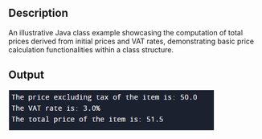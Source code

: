 ## Description
An illustrative Java class example showcasing the computation of total prices derived from initial prices and VAT rates, demonstrating basic price calculation functionalities within a class structure.
## Output
<img src="example.png">
